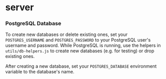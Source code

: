 # server

### PostgreSQL Database

To create new databases or delete existing ones, set your `POSTGRES_USERNAME` and `POSTGRES_PASSWORD` to your PostgreSQL user's username and password. While PostgreSQL is running, use the helpers in `utils/db-helpers.js` to create new databases (e.g. for testing) or drop existing ones.

After creating a new database, set your `POSTGRES_DATABASE` environment variable to the database's name.